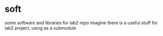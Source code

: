 # soft
some software and libraries for lab2 repo
imagine there is a useful stuff for lab2 project, using as a submodule

